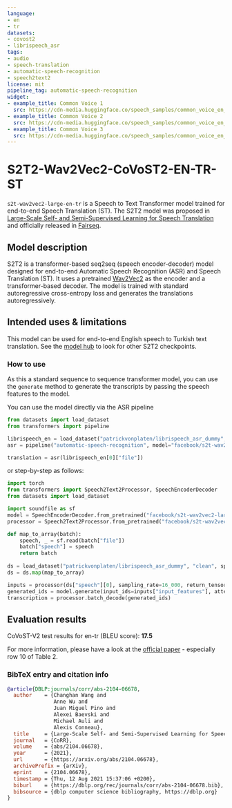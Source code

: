 ```yaml
---
language:
- en
- tr
datasets:
- covost2
- librispeech_asr
tags:
- audio
- speech-translation
- automatic-speech-recognition
- speech2text2
license: mit
pipeline_tag: automatic-speech-recognition
widget:
- example_title: Common Voice 1
  src: https://cdn-media.huggingface.co/speech_samples/common_voice_en_99989.mp3
- example_title: Common Voice 2
  src: https://cdn-media.huggingface.co/speech_samples/common_voice_en_99986.mp3
- example_title: Common Voice 3
  src: https://cdn-media.huggingface.co/speech_samples/common_voice_en_99987.mp3
---
```



# S2T2-Wav2Vec2-CoVoST2-EN-TR-ST

`s2t-wav2vec2-large-en-tr` is a Speech to Text Transformer model trained for end-to-end Speech Translation (ST).
The S2T2 model was proposed in [Large-Scale Self- and Semi-Supervised Learning for Speech Translation](https://arxiv.org/pdf/2104.06678.pdf) and officially released in
[Fairseq](https://github.com/pytorch/fairseq/blob/6f847c8654d56b4d1b1fbacec027f47419426ddb/fairseq/models/wav2vec/wav2vec2_asr.py#L266).


## Model description

S2T2 is a transformer-based seq2seq (speech encoder-decoder) model designed for end-to-end Automatic Speech Recognition (ASR) and Speech
Translation (ST). It uses a pretrained [Wav2Vec2](https://huggingface.co/transformers/model_doc/wav2vec2.html) as the encoder and a transformer-based decoder. The model is trained with standard autoregressive cross-entropy loss and generates the translations autoregressively.

## Intended uses & limitations

This model can be used for end-to-end English speech to Turkish text translation.
See the [model hub](https://huggingface.co/models?filter=speech2text2) to look for other S2T2 checkpoints.


### How to use

As this a standard sequence to sequence transformer model, you can use the `generate` method to generate the
transcripts by passing the speech features to the model.

You can use the model directly via the ASR pipeline

```python
from datasets import load_dataset
from transformers import pipeline

librispeech_en = load_dataset("patrickvonplaten/librispeech_asr_dummy", "clean", split="validation")
asr = pipeline("automatic-speech-recognition", model="facebook/s2t-wav2vec2-large-en-tr", feature_extractor="facebook/s2t-wav2vec2-large-en-tr")

translation = asr(librispeech_en[0]["file"])
```

or step-by-step as follows:

```python
import torch
from transformers import Speech2Text2Processor, SpeechEncoderDecoder
from datasets import load_dataset

import soundfile as sf
model = SpeechEncoderDecoder.from_pretrained("facebook/s2t-wav2vec2-large-en-tr")
processor = Speech2Text2Processor.from_pretrained("facebook/s2t-wav2vec2-large-en-tr")

def map_to_array(batch):
    speech, _ = sf.read(batch["file"])
    batch["speech"] = speech
    return batch
    
ds = load_dataset("patrickvonplaten/librispeech_asr_dummy", "clean", split="validation")
ds = ds.map(map_to_array)

inputs = processor(ds["speech"][0], sampling_rate=16_000, return_tensors="pt")
generated_ids = model.generate(input_ids=inputs["input_features"], attention_mask=inputs["attention_mask"])
transcription = processor.batch_decode(generated_ids)
```

## Evaluation results

CoVoST-V2 test results for en-tr (BLEU score): **17.5**

For more information, please have a look at the [official paper](https://arxiv.org/pdf/2104.06678.pdf) - especially row 10 of Table 2.

### BibTeX entry and citation info

```bibtex
@article{DBLP:journals/corr/abs-2104-06678,
  author    = {Changhan Wang and
               Anne Wu and
               Juan Miguel Pino and
               Alexei Baevski and
               Michael Auli and
               Alexis Conneau},
  title     = {Large-Scale Self- and Semi-Supervised Learning for Speech Translation},
  journal   = {CoRR},
  volume    = {abs/2104.06678},
  year      = {2021},
  url       = {https://arxiv.org/abs/2104.06678},
  archivePrefix = {arXiv},
  eprint    = {2104.06678},
  timestamp = {Thu, 12 Aug 2021 15:37:06 +0200},
  biburl    = {https://dblp.org/rec/journals/corr/abs-2104-06678.bib},
  bibsource = {dblp computer science bibliography, https://dblp.org}
}

```
